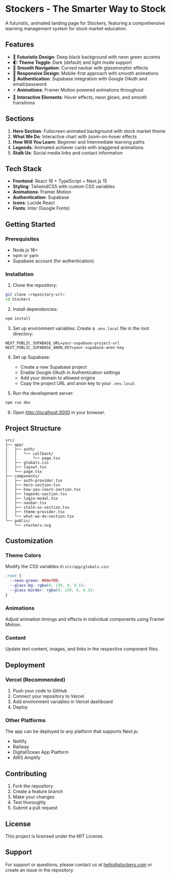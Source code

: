 # Stockers - The Smarter Way to Stock

A futuristic, animated landing page for Stockers, featuring a comprehensive learning management system for stock market education.

## Features

- 🎨 **Futuristic Design**: Deep black background with neon green accents
- 🌓 **Theme Toggle**: Dark (default) and light mode support
- 🧭 **Smooth Navigation**: Curved navbar with glassmorphic effects
- 📱 **Responsive Design**: Mobile-first approach with smooth animations
- 🔐 **Authentication**: Supabase integration with Google OAuth and email/password
- ⚡ **Animations**: Framer Motion powered animations throughout
- 🎯 **Interactive Elements**: Hover effects, neon glows, and smooth transitions

## Sections

1. **Hero Section**: Fullscreen animated background with stock market theme
2. **What We Do**: Interactive chart with zoom-on-hover effects
3. **How Will You Learn**: Beginner and Intermediate learning paths
4. **Legends**: Animated achiever cards with staggered animations
5. **Stalk Us**: Social media links and contact information

## Tech Stack

- **Frontend**: React 18 + TypeScript + Next.js 15
- **Styling**: TailwindCSS with custom CSS variables
- **Animations**: Framer Motion
- **Authentication**: Supabase
- **Icons**: Lucide React
- **Fonts**: Inter (Google Fonts)

## Getting Started

### Prerequisites

- Node.js 18+
- npm or yarn
- Supabase account (for authentication)

### Installation

1. Clone the repository:

```bash
git clone <repository-url>
cd Stockers
```

2. Install dependencies:

```bash
npm install
```

3. Set up environment variables:
   Create a `.env.local` file in the root directory:

```env
NEXT_PUBLIC_SUPABASE_URL=your-supabase-project-url
NEXT_PUBLIC_SUPABASE_ANON_KEY=your-supabase-anon-key
```

4. Set up Supabase:

   - Create a new Supabase project
   - Enable Google OAuth in Authentication settings
   - Add your domain to allowed origins
   - Copy the project URL and anon key to your `.env.local`

5. Run the development server:

```bash
npm run dev
```

6. Open [http://localhost:3000](http://localhost:3000) in your browser.

## Project Structure

```
src/
├── app/
│   ├── auth/
│   │   └── callback/
│   │       └── page.tsx
│   ├── globals.css
│   ├── layout.tsx
│   └── page.tsx
├── components/
│   ├── auth-provider.tsx
│   ├── hero-section.tsx
│   ├── how-you-learn-section.tsx
│   ├── legends-section.tsx
│   ├── login-modal.tsx
│   ├── navbar.tsx
│   ├── stalk-us-section.tsx
│   ├── theme-provider.tsx
│   └── what-we-do-section.tsx
└── public/
    └── stockers.svg
```

## Customization

### Theme Colors

Modify the CSS variables in `src/app/globals.css`:

```css
:root {
  --neon-green: #00ef00;
  --glass-bg: rgba(0, 239, 0, 0.1);
  --glass-border: rgba(0, 239, 0, 0.3);
}
```

### Animations

Adjust animation timings and effects in individual components using Framer Motion.

### Content

Update text content, images, and links in the respective component files.

## Deployment

### Vercel (Recommended)

1. Push your code to GitHub
2. Connect your repository to Vercel
3. Add environment variables in Vercel dashboard
4. Deploy

### Other Platforms

The app can be deployed to any platform that supports Next.js:

- Netlify
- Railway
- DigitalOcean App Platform
- AWS Amplify

## Contributing

1. Fork the repository
2. Create a feature branch
3. Make your changes
4. Test thoroughly
5. Submit a pull request

## License

This project is licensed under the MIT License.

## Support

For support or questions, please contact us at hello@stockers.com or create an issue in the repository.
